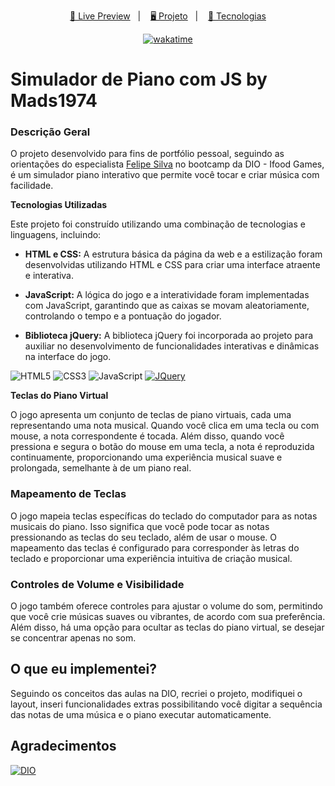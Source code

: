 </h1>

<p align="center">
  <a href="L I N K">🔗 Live Preview</a>&nbsp;&nbsp;&nbsp;|&nbsp;&nbsp;&nbsp;
  <a href="#-projeto"> 🖥️ Projeto</a>&nbsp;&nbsp;&nbsp;|&nbsp;&nbsp;&nbsp;
  <a href="#-tecnologias">🚀 Tecnologias</a>
</p>

<p align="center">
  <a href="https://wakatime.com/badge/user/68660678-6b86-4b78-98df-f5f41a37e1bc/project/9fc59800-279b-462d-9f12-92ea3bf5697e"><img src="https://wakatime.com/badge/user/68660678-6b86-4b78-98df-f5f41a37e1bc/project/9fc59800-279b-462d-9f12-92ea3bf5697e.svg" alt="wakatime"></a>
</p>

# Simulador de Piano com JS by Mads1974

### **Descrição Geral**

O projeto desenvolvido para fins de portfólio pessoal, seguindo as orientações do especialista [Felipe Silva](https://www.linkedin.com/in/felipe-exe/) no bootcamp da DIO - Ifood Games, é um simulador piano interativo que permite você tocar e criar música com facilidade.

**Tecnologias Utilizadas**

Este projeto foi construído utilizando uma combinação de tecnologias e linguagens, incluindo:

* **HTML e CSS:** A estrutura básica da página da web e a estilização foram desenvolvidas utilizando HTML e CSS para criar uma interface atraente e interativa.
  
* **JavaScript:** A lógica do jogo e a interatividade foram implementadas com JavaScript, garantindo que as caixas se movam aleatoriamente, controlando o tempo e a pontuação do jogador.
  
* **Biblioteca jQuery:** A biblioteca jQuery foi incorporada ao projeto para auxiliar no desenvolvimento de funcionalidades interativas e dinâmicas na interface do jogo.
  

![HTML5][HTML5.com] ![CSS3][CSS3.com] ![JavaScript][js.com] [![JQuery][JQuery.com]][JQuery-url]

**Teclas do Piano Virtual**

O jogo apresenta um conjunto de teclas de piano virtuais, cada uma representando uma nota musical. Quando você clica em uma tecla ou com mouse, a nota correspondente é tocada. Além disso, quando você pressiona e segura o botão do mouse em uma tecla, a nota é reproduzida continuamente, proporcionando uma experiência musical suave e prolongada, semelhante à de um piano real.

### **Mapeamento de Teclas**

O jogo mapeia teclas específicas do teclado do computador para as notas musicais do piano. Isso significa que você pode tocar as notas pressionando as teclas do seu teclado, além de usar o mouse. O mapeamento das teclas é configurado para corresponder às letras do teclado e proporcionar uma experiência intuitiva de criação musical.

### **Controles de Volume e Visibilidade**

O jogo também oferece controles para ajustar o volume do som, permitindo que você crie músicas suaves ou vibrantes, de acordo com sua preferência. Além disso, há uma opção para ocultar as teclas do piano virtual, se desejar se concentrar apenas no som.

<!-- LICENSE -->

<!-- ## LicenseDistributed under the MIT License. See `LICENSE.txt` for more information.<p align="right">(<a href="#readme-top">back to top</a>)</p> -->

<!-- CONTACT -->

## O que eu implementei?

Seguindo os conceitos das aulas na DIO, recriei o projeto, modifiquei o layout, inseri funcionalidades extras possibilitando você digitar a sequência das notas de uma música e o piano executar automaticamente.


<!-- ACKNOWLEDGMENTS -->

## Agradecimentos


[![DIO][DIO.com]][DIO.url] 


<!-- MARKDOWN LINKS & IMAGES -->

<!-- https://www.markdownguide.org/basic-syntax/#reference-style-links -->

[license-shield]: https://img.shields.io/github/license/othneildrew/Best-README-Template.svg?style=for-the-badge

[license-url]: https://github.com/othneildrew/Best-README-Template/blob/master/LICENSE.txt

[linkedin-shield]: https://img.shields.io/badge/-LinkedIn-black.svg?style=for-the-badge&logo=linkedin&colorB=555

[linkedin-url]: https://linkedin.com/in/othneildrew

[product-screenshot]: images/screenshot.png

[HTML5.com]: https://img.shields.io/badge/HTML5-000?style=for-the-badge&logo=html5

[CSS3.com]: https://img.shields.io/badge/CSS3-000?style=for-the-badge&logo=css3&logoColor=264CE4

[js.com]: https://img.shields.io/badge/JavaScript-000?style=for-the-badge&logo=javascript

[JQuery.com]: https://img.shields.io/badge/jQuery-0769AD?style=for-the-badge&logo=jquery&logoColor=white

[JQuery-url]: https://jquery.com

[Renan Johannsen]: https://img.shields.io/badge/Renan%20Johannsen-Software%20Engineer%20Lead-fff?style=for-the-badge

[Michele Ambrosio]: https://img.shields.io/badge/Michele%20Ambrosio-Desenvolvedora%20Front%20End-fff?style=for-the-badge

[Elidiana Andrade]: https://img.shields.io/badge/Elidiana%20Andrade-Desenvolvedora%20Web-fff?style=for-the-badge

[Rafa Skoberg]: https://img.shields.io/badge/Rafa%20Skoberg-Game%20Development%20Expert-fff?style=for-the-badge

[Venilton]: https://img.shields.io/badge/Venilton%20FalvoJr-Education%20Tech%20Lead%20na%20DIO-fff?style=for-the-badge

[Template.com]: https://img.shields.io/badge/Best%20README%20Template-fff?style=for-the-badge&

[Template.url]: https://github.com/othneildrew/Best-README-Template/blob/master/README.md

[DIO.com]: https://img.shields.io/badge/DIO%20--%20digital%20innovation%20one-058?style=for-the-badge&

[DIO.url]: https://web.dio.me/hom
